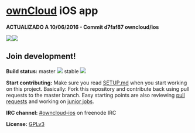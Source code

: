# [ownCloud](https://owncloud.org) iOS app

**ACTUALIZADO A 10/06/2016 - Commit d7faf87 owncloud/ios**

[![](https://s5.mzstatic.com/eu/r30/Purple49/v4/68/9f/75/689f75f8-1524-f121-7503-32f47fe45896/screen322x572.jpeg)](https://itunes.apple.com/app/owncloud/id543672169)[![](https://s4.mzstatic.com/eu/r30/Purple69/v4/82/c5/4b/82c54bd9-9835-cbbd-2eac-20867ef8f7d6/screen322x572.jpeg)](https://itunes.apple.com/app/owncloud/id543672169)

## Join development!

**Build status:** master ![](https://api.travis-ci.org/owncloud/android.svg?branch=master) stable ![](https://api.travis-ci.org/owncloud/android.svg?branch=stable)

**Start contributing:** Make sure you read [SETUP.md](https://github.com/owncloud/ios/blob/master/SETUP.md) when you start working on this project. Basically: Fork this repository and contribute back using pull requests to the master branch.
Easy starting points are also reviewing [pull requests](https://github.com/owncloud/ios/pulls) and working on [junior jobs](https://github.com/owncloud/ios/issues?q=is%3Aopen+is%3Aissue+label%3A%22Junior+Job%22).

**IRC channel:** [#owncloud-ios](https://webchat.freenode.net/?channels=owncloud-ios) on freenode IRC

**License:** [GPLv3](https://github.com/owncloud/ios/blob/master/LICENSE.txt)
